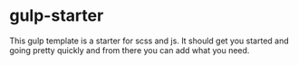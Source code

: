 # gulp-starter
This gulp template is a starter for scss and js. It should get you started and going pretty quickly and from there you can add what you need.

